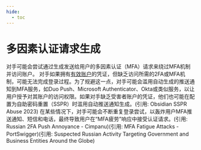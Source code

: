 ```yaml
---
hide:
  - toc
---
```


# 多因素认证请求生成

对手可能会尝试通过生成发送给用户的多因素认证（MFA）请求来绕过MFA机制并访问账户。  对手如果拥有[有效账户](https://attack.mitre.org/techniques/T1078)的凭证，但缺乏访问所需的2FA或MFA机制，可能无法完成登录过程。为了规避这一点，对手可能会滥用自动生成的推送通知到MFA服务，如Duo Push、Microsoft Authenticator、Okta或类似服务，以让用户授予对其账户的访问权限。如果对手缺乏受害者账户的凭证，他们也可能在配置为自助密码重置（SSPR）时滥用自动推送通知生成。(引用: Obsidian SSPR Abuse 2023)  在某些情况下，对手可能会不断重复登录尝试，以轰炸用户MFA推送通知、短信和电话，最终导致用户在“MFA疲劳”响应中接受认证请求。(引用: Russian 2FA Push Annoyance - Cimpanu)(引用: MFA Fatigue Attacks - PortSwigger)(引用: Suspected Russian Activity Targeting Government and Business Entities Around the Globe)
